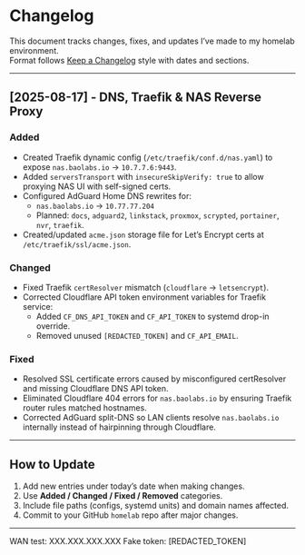 # Changelog

This document tracks changes, fixes, and updates I’ve made to my homelab environment.  
Format follows [Keep a Changelog](https://keepachangelog.com/en/1.1.0/) style with dates and sections.

---

## [2025-08-17] - DNS, Traefik & NAS Reverse Proxy

### Added

- Created Traefik dynamic config (`/etc/traefik/conf.d/nas.yaml`) to expose `nas.baolabs.io` → `10.7.7.6:9443`.
- Added `serversTransport` with `insecureSkipVerify: true` to allow proxying NAS UI with self-signed certs.
- Configured AdGuard Home DNS rewrites for:
  - `nas.baolabs.io` → `10.77.77.204`
  - Planned: `docs`, `adguard2`, `linkstack`, `proxmox`, `scrypted`, `portainer`, `nvr`, `traefik`.
- Created/updated `acme.json` storage file for Let’s Encrypt certs at `/etc/traefik/ssl/acme.json`.

### Changed

- Fixed Traefik `certResolver` mismatch (`cloudflare` → `letsencrypt`).
- Corrected Cloudflare API token environment variables for Traefik service:
  - Added `CF_DNS_API_TOKEN` and `CF_API_TOKEN` to systemd drop-in override.
  - Removed unused `[REDACTED_TOKEN]` and `CF_API_EMAIL`.

### Fixed

- Resolved SSL certificate errors caused by misconfigured certResolver and missing Cloudflare DNS API token.
- Eliminated Cloudflare 404 errors for `nas.baolabs.io` by ensuring Traefik router rules matched hostnames.
- Corrected AdGuard split-DNS so LAN clients resolve `nas.baolabs.io` internally instead of hairpinning through Cloudflare.

---

## How to Update

1. Add new entries under today’s date when making changes.  
2. Use **Added / Changed / Fixed / Removed** categories.  
3. Include file paths (configs, systemd units) and domain names affected.  
4. Commit to your GitHub `homelab` repo after major changes.

---

WAN test: XXX.XXX.XXX.XXX
Fake token: [REDACTED_TOKEN]

